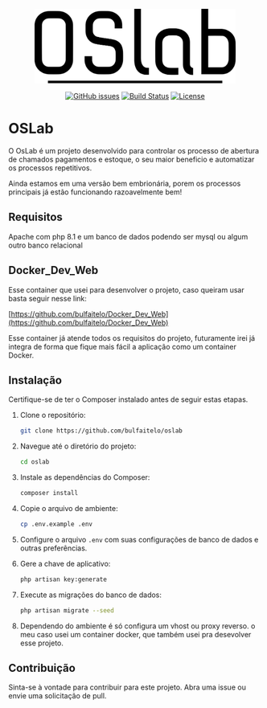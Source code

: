 <p align="center"><a href="https://oslab.com" target="_blank"><img src="https://raw.githubusercontent.com/bulfaitelo/oslab/main/public/vendor/oslab/imgs/oslab_logo.png?token=GHSAT0AAAAAACLZ2RMQTXGEAH5ZFA6LX5RGZMMBXXA" width="400" alt="OSLab"></a></p>

<p align="center">
<a href="https://github.com/bulfaitelo/OSLab/issues" target="_blank" ><img alt="GitHub issues" src="https://img.shields.io/github/issues/bulfaitelo/OsLAb"></a>
<a href="https://github.com/bulfaitelo/oslab/actions" target="_blank" ><img src="https://github.com/bulfaitelo/oslab/workflows/tests/badge.svg" alt="Build Status"></a>
<a href="https://packagist.org/packages/laravel/framework" target="_blank" ><img src="https://img.shields.io/packagist/l/laravel/framework" alt="License"></a>
</p>

# OSLab

O OsLab é um projeto desenvolvido para controlar os processo de abertura de chamados pagamentos e estoque, o seu maior beneficio e automatizar os processos repetitivos.

Ainda estamos em uma versão bem embrionária, porem os processos principais já estão funcionando razoavelmente bem!

## Requisitos

Apache com php 8.1 e um banco de dados podendo ser mysql ou algum outro banco relacional

## Docker_Dev_Web
Esse container que usei para desenvolver o projeto, caso queiram usar basta seguir nesse link:

[https://github.com/bulfaitelo/Docker_Dev_Web](https://github.com/bulfaitelo/Docker_Dev_Web)

Esse container já atende todos os requisitos do projeto, futuramente irei já integra de forma que fique mais fácil a aplicação como um container Docker. 

## Instalação

Certifique-se de ter o Composer instalado antes de seguir estas etapas.

1. Clone o repositório:

    ```bash
    git clone https://github.com/bulfaitelo/oslab
    ```

2. Navegue até o diretório do projeto:

    ```bash
    cd oslab
    ```

3. Instale as dependências do Composer:

    ```bash
    composer install
    ```

4. Copie o arquivo de ambiente:

    ```bash
    cp .env.example .env
    ```

5. Configure o arquivo `.env` com suas configurações de banco de dados e outras preferências.

6. Gere a chave de aplicativo:

    ```bash
    php artisan key:generate
    ```

7. Execute as migrações do banco de dados:

    ```bash
    php artisan migrate --seed
    ```
8. Dependendo do ambiente é só configura um vhost ou proxy reverso. o meu caso usei um container docker, que também usei pra desevolver esse projeto. 

## Contribuição

Sinta-se à vontade para contribuir para este projeto. Abra uma issue ou envie uma solicitação de pull.

